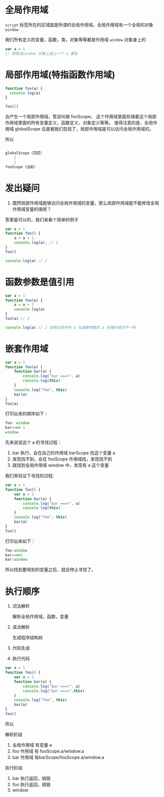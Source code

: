 # 全局作用域

`script` 标签所在的区域就是所谓的全局作用域，全局作用域有一个全局的对象 `window`

我们所有定义的变量，函数，类，对象等等都是作用域 `window` 对象身上的

```js
var a = 1
// 就是在window 对象上加上一个 a 属性
```

# 局部作用域(特指函数作用域)

```js
function foo(a) {
  console.log(a)
}

foo(2)
```

会产生一个局部作用域，暂且叫做 fooScope， 这个作用域里面存储着这个局部作用域里面的所有变量定义，函数定义，对象定义等等。
值得注意的是，全局作用域 globalScope 总是被我们忽视了，局部作用域是可以访问全局作用域的。

所以

```js

globalScope（顶层）
    |
    |
fooScope（当前）

```

# 发出疑问

1. 既然局部作用域能够访问全局作用域的变量，那么局部作用域能不能修改全局作用域变量的值呢？

答案是可以的，我们来看个简单的例子

```js
var a = 1
function foo() {
    a = a + 1
    console.log(a); // 2
}
foo()

console.log(a) // 2
```

# 函数参数是值引用

```js
var a = 1
function foo(a) {
    a = a + 1
    console.log(a)
}
foo(a) // 2

console.log(a) // 1 说明全局中的 a 与函数参数的 a 存储的地方不一样
```

# 嵌套作用域

```js
var a = 1
function foo(a) {
    function bar(a) {
        console.log("bar ===>", a)
        console.log(this)
    }
    console.log("foo", this)
    bar(a)
}
foo(a)
```

打印出来的顺序如下：

```js
foo: window
bar===> 1
window
```

先来说说这个 a 的寻找过程：

1. bar 执行，会在自己的作用域 barScope 找这个变量 a
2. 发现找不到，会在 fooScope 作用域找，发现找不到
3. 就找到全局作用域 window 中，发现有 a 这个变量

我们来验证下寻找的过程:

```js
var a = 1
function foo() {
    var a = 2
    function bar(a) {
        console.log("bar ===>", a)
        console.log(this)
    }
    console.log("foo", this)
    bar(a)
}
foo()
```

打印出来如下：

```js
foo:window
bar===>2
bar:window
```

所以找到要用到的变量之后，就会停止寻找了。

# 执行顺序

1. 词法解析

   解析全局作用域，函数，变量
   
2. 语法解析
   
   生成程序结构树
  
3. 代码生成

4. 执行代码


```js
var a = 1
function foo() {
    var a = 2
    function bar(a) {
        console.log("bar ===>", a)
        console.log("bar ===>",this)
    }
    console.log("foo", this)
    bar(a)
}
foo()
```

所以

解析阶段

1. 全局作用域 有变量 a 
2. foo 作用域 有 fooScope.a/window.a
3. bar 作用域 有barScope/fooScope.a/window.a

执行阶段

1. bar 执行返回，销毁
2. foo 执行返回，销毁
3. window
